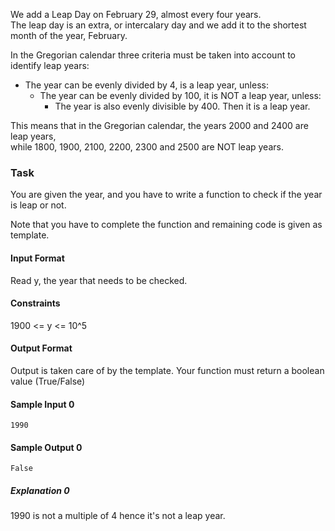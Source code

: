 We add a Leap Day on February 29, almost every four years.  
The leap day is an extra, or intercalary day and we add it to the shortest month of the year, February. 
  
In the Gregorian calendar three criteria must be taken into account to identify leap years:
  - The year can be evenly divided by 4, is a leap year, unless:
    - The year can be evenly divided by 100, it is NOT a leap year, unless:  
      - The year is also evenly divisible by 400. Then it is a leap year. 
    
This means that in the Gregorian calendar, the years 2000 and 2400 are leap years,  
while 1800, 1900, 2100, 2200, 2300 and 2500 are NOT leap years.  

### Task 
You are given the year, and you have to write a function to check if the year is leap or not.

Note that you have to complete the function and remaining code is given as template.

#### Input Format

Read y, the year that needs to be checked.

#### Constraints
1900 <= y <= 10^5

#### Output Format
Output is taken care of by the template. Your function must return a boolean value (True/False)

#### Sample Input 0
```
1990
```
#### Sample Output 0
```
False
```
##### Explanation 0
1990 is not a multiple of 4 hence it's not a leap year.
